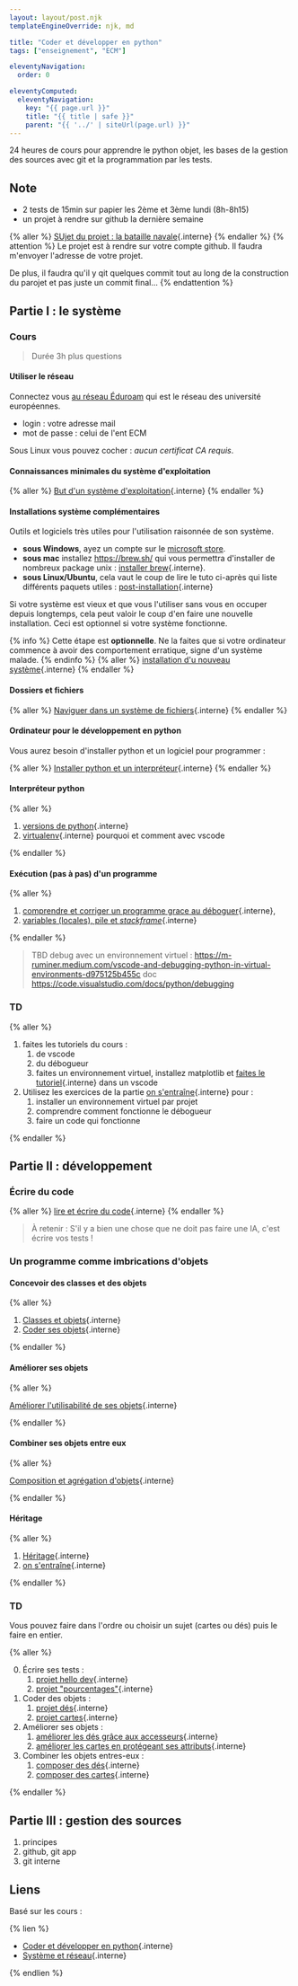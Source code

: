 ```yaml
---
layout: layout/post.njk
templateEngineOverride: njk, md

title: "Coder et développer en python"
tags: ["enseignement", "ECM"]

eleventyNavigation:
  order: 0

eleventyComputed:
  eleventyNavigation:
    key: "{{ page.url }}"
    title: "{{ title | safe }}"
    parent: "{{ '../' | siteUrl(page.url) }}"
---
```


24 heures de cours pour apprendre le python objet, les bases de la gestion des sources avec git et la programmation par les tests.

<!-- TBD 

Modifier le plan pour l'année prochaine. Mettre l'environnement virtuel en fin de 2A, partie IV

voir ce qui passe pour les 1A et décaler le I et II (le faire sans test mais y mettre l'interpréteur et le debogueur. Ajouter un tuto pour qu'il puisse montrer ce qu'est une variable. l'exécution d'une commande et d'une fonction) 

## Partie I : le système

> TBD Ca c'est JEMNEP

> TBD ici programme python et interpréteur
> débogueur pour voir comment il s'exécute.
> le chemin pour savoir où exécuter son python.
> installer des modules (ici numpy ou matplotlib) sur un python spécifique

## Partie II : un algorithme

> TBD ici JEMNEP : input ≠ return et les fonctions. Un programme qui fait tout
>
> TBD ici tests et installation de pytest sur le python du système

## Partie III : un programme

> TBD ici JEMNEP : deux fichiers ou on sépare main et fonctions. On dit pourquoi
> TBD ici dépendances puis prog objet
> TBD en 3A on ajoute design et TDD

## Partie IV : Le projet

> TBD ici JEMNEP : un zip et le fichier requirement.txt + readme
> TBD ici git pour le projet
> puis virtualenv pour la gestion des dépendances.

-->

## Note

- 2 tests de 15min sur papier les 2ème et 3ème lundi (8h-8h15)
- un projet à rendre sur github la dernière semaine

{% aller %}
[SUjet du projet : la bataille navale](/cours/coder-et-développer/programmation-objet/projet-bataille-navale/){.interne}
{% endaller %}
{% attention %}
Le projet est à rendre sur votre compte github. Il faudra m'envoyer l'adresse de votre projet.

De plus, il faudra qu'il y qit quelques commit tout au long de la construction du parojet et pas juste un commit final...
{% endattention %}

## Partie I : le système

<!-- TBD

l'année prochaine mettre lire et écrire du code avant debogueur puis virtualenv dans la partie gérer un projet

en 1A un fichier avec tout puis 2 fichiers avec des imports
en 2A 3 fichier main/fct et test. 
 
 -->
### Cours

> Durée 3h plus questions

#### Utiliser le réseau

Connectez vous [au réseau Éduroam](https://www.eduroam.fr/) qui est le réseau des université européennes.

- login : votre adresse mail
- mot de passe : celui de l'ent ECM

Sous Linux vous pouvez cocher : *aucun certificat CA requis*.

#### Connaissances minimales du système d'exploitation

{% aller %}
[But d'un système d'exploitation](/cours/système-et-réseau/bases-système/bases/but){.interne}
{% endaller %}

#### Installations système complémentaires

Outils et logiciels très utiles pour l'utilisation raisonnée de son système.

- **sous Windows**, ayez un compte sur le [microsoft store](https://apps.microsoft.com/home?hl=fr-FR&gl=FR).
- **sous mac** installez <https://brew.sh/> qui vous permettra d'installer de nombreux package unix : [installer brew](/cours/système-et-réseau/bases-système/système-installation/brew/){.interne}.
- **sous Linux/Ubuntu**, cela vaut le coup de lire le tuto ci-après qui liste différents paquets utiles : [post-installation](/cours/système-et-réseau/linux/bases-linux/post-installation/){.interne}

Si votre système est vieux et que vous l'utiliser sans vous en occuper depuis longtemps, cela peut valoir le coup d'en faire une nouvelle installation. Ceci est optionnel si votre système fonctionne.

{% info %}
Cette étape est **optionnelle**. Ne la faites que si votre ordinateur commence à avoir des comportement erratique, signe d'un système malade.
{% endinfo %}
{% aller %}
[installation d'u nouveau système](/cours/système-et-réseau/bases-système/système-installation/){.interne}
{% endaller %}

#### Dossiers et fichiers

{% aller %}
[Naviguer dans un système de fichiers](/cours/système-et-réseau/bases-système/bases/interactions/fichiers-navigation/){.interne}
{% endaller %}

#### Ordinateur pour le développement en python

Vous aurez besoin d'installer python et un logiciel pour programmer :

{% aller %}
[Installer python et un interpréteur](/cours/coder-et-développer/bases-programmation/interpréteur/){.interne}
{% endaller %}

#### Interpréteur python

{% aller %}

1. [versions de python](/cours/coder-et-développer/version-python/){.interne}
2. [virtualenv](/cours/coder-et-développer/environnements-virtuels/){.interne} pourquoi et comment avec vscode

{% endaller %}

#### Exécution (pas à pas) d'un programme

{% aller %}

1. [comprendre et corriger un programme grace au déboguer](/cours/coder-et-développer/debugger/){.interne},  
2. [variables (locales), pile et _stackframe_](/cours/coder-et-développer/données-mémoire/){.interne}

{% endaller %}

> TBD debug avec un environnement virtuel : <https://m-ruminer.medium.com/vscode-and-debugging-python-in-virtual-environments-d975125b455c>
> doc <https://code.visualstudio.com/docs/python/debugging>

### TD

{% aller %}

1. faites les tutoriels du cours :
   1. de vscode
   2. du débogueur
   3. faites un environnement virtuel, installez matplotlib et [faites le tutoriel](/cours/coder-et-développer/bases-programmation/matplotlib/){.interne} dans un vscode
2. Utilisez les exercices de la partie [on s'entraîne](/cours/coder-et-développer/projet-codes/){.interne} pour :
   1. installer un environnement virtuel par projet
   2. comprendre comment fonctionne le débogueur
   3. faire un code qui fonctionne

{% endaller %}

## Partie II : développement

### Écrire du code

{% aller %}
[lire et écrire du code](/cours/coder-et-développer/écrire-code/){.interne}
{% endaller %}

> À retenir : S'il y a bien une chose que ne doit pas faire une IA, c'est écrire vos tests !

### Un programme comme imbrications d'objets

#### Concevoir des classes et des objets

{% aller %}

1. [Classes et objets](/cours/coder-et-développer/programmation-objet/classes-et-objets/){.interne}
2. [Coder ses objets](/cours/coder-et-développer/programmation-objet/coder-ses-objets/){.interne}

{% endaller %}

#### Améliorer ses objets

{% aller %}

[Améliorer l'utilisabilité de ses objets](/cours/coder-et-développer/programmation-objet/améliorer-ses-objets/){.interne}

{% endaller %}

#### Combiner ses objets entre eux

{% aller %}

[Composition et agrégation d'objets](/cours/coder-et-développer/programmation-objet/composition-agrégation/){.interne}

{% endaller %}

#### Héritage

{% aller %}

1. [Héritage](/cours/coder-et-développer/programmation-objet/héritage/){.interne}
2. [on s'entraîne](/cours/coder-et-développer/programmation-objet/projet-héritage/){.interne}

{% endaller %}

### TD

Vous pouvez faire dans l'ordre ou choisir un sujet (cartes ou dés) puis le faire en entier.

{% aller %}

0. Écrire ses tests :
   1. [projet hello dev](/cours/coder-et-développer/écrire-code/tutoriel-hello-dev/){.interne}
   2. [projet "pourcentages"](/cours/coder-et-développer/écrire-code/projet-pourcentages/){.interne}
1. Coder des objets :
   1. [projet dés](/cours/coder-et-développer/programmation-objet/projet-objets-dés/){.interne}
   2. [projet cartes](/cours/coder-et-développer/programmation-objet/projet-objets-cartes/){.interne}
2. Améliorer ses objets :
   1. [améliorer les dés grâce aux accesseurs](/cours/coder-et-développer/programmation-objet/projet-objets-dés-accesseur/){.interne}
   2. [améliorer les cartes en protégeant ses attributs](/cours/coder-et-développer/programmation-objet/projet-objets-cartes-value-object/){.interne}
3. Combiner les objets entres-eux :
   1. [composer des dés](/cours/coder-et-développer/programmation-objet/projet-composition-dés/){.interne}
   2. [composer des cartes](/cours/coder-et-développer/programmation-objet/projet-agrégation-cartes/){.interne}

{% endaller %}

## Partie III : gestion des sources

<!-- > TBD test
1. mise en oeuvre des tests unitaires
2. intérêt des tests unitaire dans le développement d'un projet
3. intérêt de la programmation objet dans le développement d'un projet

 -->

1. principes
2. github, git app
3. git interne

<!-- > TBD note avec commit pertinent sur un petit projet
tbd mettre un .gitignore
 -->

## Liens

Basé sur les cours :

{% lien %}

- [Coder et développer en python](/cours/coder-et-développer){.interne}
- [Système et réseau](/cours_informatique/cours/système-et-réseau){.interne}

{% endlien %}
